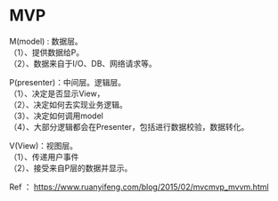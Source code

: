 # MVP


 M(model) : 数据层。  
 （1）、提供数据给P。  
 （2）、数据来自于I/O、DB、网络请求等。  
 
 
 P(presenter)：中间层。逻辑层。  
 （1）、决定是否显示View，  
 （2）、决定如何去实现业务逻辑。  
 （3）、决定如何调用model  
 （4）、大部分逻辑都会在Presenter，包括进行数据校验，数据转化。  
 
 V(View)：视图层。  
 （1）、传递用户事件  
 （2）、接受来自P层的数据并显示。  

Ref ：
https://www.ruanyifeng.com/blog/2015/02/mvcmvp_mvvm.html
